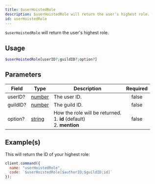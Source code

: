 ```yaml
---
title: $userHoistedRole
description: $userHoistedRole will return the user's highest role.
id: userHoistedRole
---
```


`$userHoistedRole` will return the user's highest role.

## Usage

```php
$userHoistedRole[userID?;guildID?;option?]
```

## Parameters

| Field     | Type                                                                                                | Description                                                             | Required |
| --------- | --------------------------------------------------------------------------------------------------- | ----------------------------------------------------------------------- | :------: |
| userID?   | [number](https://developer.mozilla.org/en-US/docs/Web/JavaScript/Reference/Global_Objects/Number)   | The user ID.                                                            |  false   |
| guildID?  | [number](https://developer.mozilla.org/en-US/docs/Web/JavaScript/Reference/Global_Objects/Number)   | The guild ID.                                                           |  false   |
| option?   | [string](https://developer.mozilla.org/en-US/docs/Web/JavaScript/Reference/Global_Objects/String)   | How the role will be returned.<br>1. **id** (default)<br>2. **mention** |  false   |

## Example(s)

This will return the ID of your highest role:

```js
client.command({
  name: "userHoistedRole",
  code: `$userHoistedRole[$authorID;$guildID;id]`
});
```
